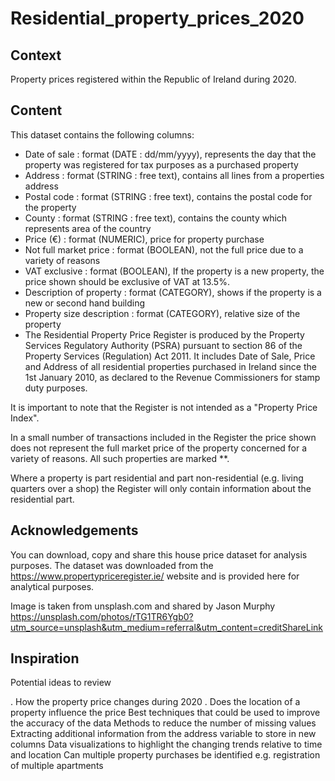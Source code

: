 # Residential_property_prices_2020

## Context
Property prices registered within the Republic of Ireland during 2020.

## Content
This dataset contains the following columns:

- Date of sale : format (DATE : dd/mm/yyyy), represents the day that the property was registered for tax purposes as a purchased property
- Address : format (STRING : free text), contains all lines from a properties address
- Postal code : format (STRING : free text), contains the postal code for the property
- County : format (STRING : free text), contains the county which represents area of the country
- Price (€) : format (NUMERIC), price for property purchase
- Not full market price : format (BOOLEAN), not the full price due to a variety of reasons
- VAT exclusive : format (BOOLEAN), If the property is a new property, the price shown should be exclusive of VAT at 13.5%.
- Description of property : format (CATEGORY), shows if the property is a new or second hand building
- Property size description : format (CATEGORY), relative size of the property
- The Residential Property Price Register is produced by the Property Services Regulatory Authority (PSRA) pursuant to section 86 of the Property Services (Regulation) Act 2011. It includes Date of Sale, Price and Address of all residential properties purchased in Ireland since the 1st January 2010, as declared to the Revenue Commissioners for stamp duty purposes.

It is important to note that the Register is not intended as a "Property Price Index".

In a small number of transactions included in the Register the price shown does not represent the full market price of the property concerned for a variety of reasons. All such properties are marked **.

Where a property is part residential and part non-residential (e.g. living quarters over a shop) the Register will only contain information about the residential part.

## Acknowledgements
You can download, copy and share this house price dataset for analysis purposes. The dataset was downloaded from the https://www.propertypriceregister.ie/ website and is provided here for analytical purposes.

Image is taken from unsplash.com and shared by Jason Murphy https://unsplash.com/photos/rTG1TR6Ygb0?utm_source=unsplash&utm_medium=referral&utm_content=creditShareLink

## Inspiration
Potential ideas to review

. How the property price changes during 2020
. Does the location of a property influence the price
Best techniques that could be used to improve the accuracy of the data
Methods to reduce the number of missing values
Extracting additional information from the address variable to store in new columns
Data visualizations to highlight the changing trends relative to time and location
Can multiple property purchases be identified e.g. registration of multiple apartments
